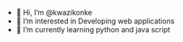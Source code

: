 - 👋 Hi, I’m @kwazikonke
- 👀 I’m interested in Developing web applications
- 🌱 I’m currently learning python and java script


<!---
kwazikonke/kwazikonke is a ✨ special ✨ repository because its `README.md` (this file) appears on your GitHub profile.
You can click the Preview link to take a look at your changes.
--->
